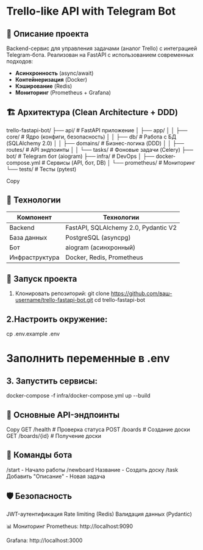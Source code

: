 # Trello-like API with Telegram Bot

## 📌 Описание проекта
Backend-сервис для управления задачами (аналог Trello) с интеграцией Telegram-бота. Реализован на FastAPI с использованием современных подходов:
- **Асинхронность** (async/await)
- **Контейнеризация** (Docker)
- **Кэширование** (Redis)
- **Мониторинг** (Prometheus + Grafana)

## 🏗 Архитектура (Clean Architecture + DDD)
trello-fastapi-bot/
├── api/ # FastAPI приложение
│ ├── app/
│ │ ├── core/ # Ядро (конфиги, безопасность)
│ │ ├── db/ # Работа с БД (SQLAlchemy 2.0)
│ │ ├── domains/ # Бизнес-логика (DDD)
│ │ ├── routes/ # API эндпоинты
│ │ └── tasks/ # Фоновые задачи (Celery)
├── bot/ # Telegram бот (aiogram)
├── infra/ # DevOps
│ ├── docker-compose.yml # Сервисы (API, бот, DB)
│ └── prometheus/ # Мониторинг
└── tests/ # Тесты (pytest)

Copy

## 🔧 Технологии
| Компонент       | Технологии                          |
|-----------------|-------------------------------------|
| Backend         | FastAPI, SQLAlchemy 2.0, Pydantic V2|
| База данных     | PostgreSQL (asyncpg)                |
| Бот             | aiogram (асинхронный)               |
| Инфраструктура  | Docker, Redis, Prometheus           |

## 🚀 Запуск проекта
1. Клонировать репозиторий:
git clone https://github.com/ваш-username/trello-fastapi-bot.git
cd trello-fastapi-bot

## 2.Настроить окружение:
cp .env.example .env
# Заполнить переменные в .env

## 3. Запустить сервисы:
docker-compose -f infra/docker-compose.yml up --build

## 📡 Основные API-эндпоинты
Copy
GET /health       # Проверка статуса
POST /boards      # Создание доски
GET /boards/{id}  # Получение доски

## 🤖 Команды бота
/start - Начало работы
/newboard Название - Создать доску
/task Добавить "Описание" - Новая задача

## 🛡️ Безопасность
JWT-аутентификация
Rate limiting (Redis)
Валидация данных (Pydantic)

📊 Мониторинг
Prometheus: http://localhost:9090

Grafana: http://localhost:3000
